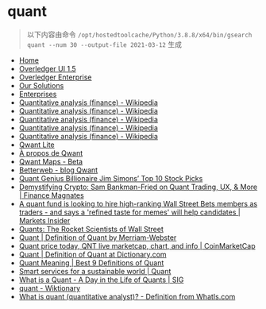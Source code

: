 
quant
=====


> 以下内容由命令 `/opt/hostedtoolcache/Python/3.8.8/x64/bin/gsearch quant --num 30 --output-file 2021-03-12` 生成

- [Home](https://www.quant.network/)
- [Overledger UI 1.5](https://developer.quant.network/)
- [Overledger Enterprise](https://www.quant.network/overledger-enterprise)
- [Our Solutions](https://www.quant.network/our-solutions)
- [Enterprises](https://www.quant.network/enterprise)
- [Quantitative analysis (finance) - Wikipedia](https://en.wikipedia.org/wiki/Quantitative_analysis_(finance))
- [Quantitative analysis (finance) - Wikipedia](https://en.wikipedia.org/wiki/Quantitative_analysis_(finance)#History)
- [Quantitative analysis (finance) - Wikipedia](https://en.wikipedia.org/wiki/Quantitative_analysis_(finance)#Education)
- [Quantitative analysis (finance) - Wikipedia](https://en.wikipedia.org/wiki/Quantitative_analysis_(finance)#Types)
- [Quantitative analysis (finance) - Wikipedia](https://en.wikipedia.org/wiki/Quantitative_analysis_(finance)#Mathematical_and_statistical_approaches)
- [Qwant Lite](https://www.qwant.com/?l=en)
- [À propos de Qwant](https://about.qwant.com/fr/)
- [Qwant Maps - Beta](https://www.qwant.com/maps)
- [Betterweb - blog Qwant](https://betterweb.qwant.com/)
- [Quant Genius Billionaire Jim Simons’ Top 10 Stock Picks](https://finance.yahoo.com/news/quant-genius-billionaire-jim-simons-152526290.html)
- [Demystifying Crypto: Sam Bankman-Fried on Quant Trading, UX, & More | Finance Magnates](https://www.financemagnates.com/cryptocurrency/interview/demystifying-crypto-sam-bankman-fried-on-quant-trading-ux-more/)
- [A quant fund is looking to hire high-ranking Wall Street Bets members as traders - and says a 'refined taste for memes' will help candidates | Markets Insider](https://markets.businessinsider.com/news/stocks/cindicator-capital-quant-hiring-wallstreetbets-reddit-high-karma-sentiment-trader-2021-2-1030062320)
- [Quants: The Rocket Scientists of Wall Street](https://www.investopedia.com/articles/financialcareers/08/quants-quantitative-analyst.asp)
- [Quant | Definition of Quant by Merriam-Webster](https://www.merriam-webster.com/dictionary/quant)
- [Quant price today, QNT live marketcap, chart, and info | CoinMarketCap](https://coinmarketcap.com/currencies/quant/)
- [Quant | Definition of Quant at Dictionary.com](https://www.dictionary.com/browse/quant)
- [Quant Meaning | Best 9 Definitions of Quant](https://www.yourdictionary.com/quant)
- [Smart services for a sustainable world | Quant](https://www.quantservice.com/)
- [What is a Quant - A Day in the Life of Quants | SIG](https://sig.com/team/meet-quant/)
- [quant - Wiktionary](https://en.wiktionary.org/wiki/quant)
- [What is quant (quantitative analyst)? - Definition from WhatIs.com](https://whatis.techtarget.com/definition/quant-quantitative-analyst)
